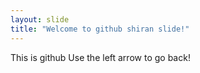 ```yaml
---
layout: slide
title: "Welcome to github shiran slide!"
---
```

This is github
Use the left arrow to go back!
